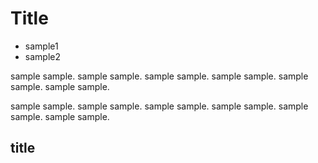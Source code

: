 # Title

- sample1
- sample2

sample sample. sample sample. sample sample. sample sample. sample sample. sample sample.

sample sample. sample sample. sample sample. sample sample. sample sample. sample sample.

## title
